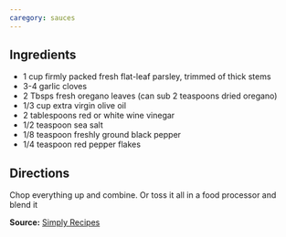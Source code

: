```yaml
---
caregory: sauces
---
```


## Ingredients
- 1 cup firmly packed fresh flat-leaf parsley, trimmed of thick stems
- 3-4 garlic cloves
- 2 Tbsps fresh oregano leaves (can sub 2 teaspoons dried oregano)
- 1/3 cup extra virgin olive oil
- 2 tablespoons red or white wine vinegar
- 1/2 teaspoon sea salt
- 1/8 teaspoon freshly ground black pepper
- 1/4 teaspoon red pepper flakes

## Directions
Chop everything up and combine. Or toss it all in a food processor and blend it

**Source:** [Simply Recipes](https://www.simplyrecipes.com/recipes/chimichurri/)